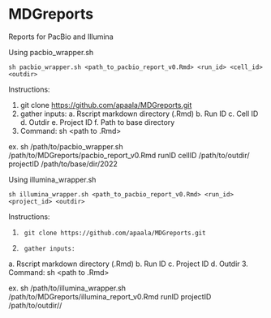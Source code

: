 # MDGreports
Reports for PacBio and Illumina

Using pacbio_wrapper.sh

    sh pacbio_wrapper.sh <path_to_pacbio_report_v0.Rmd> <run_id> <cell_id> <outdir>

Instructions:

1.	git clone https://github.com/apaala/MDGreports.git
2.	gather inputs:
a.	Rscript markdown directory (.Rmd)
b.	Run ID
c.	Cell ID
d.	Outdir
e.  Project ID
f.  Path to base directory
3.	Command: 
sh <path to wrapper.sh> <path to .Rmd> <run ID> <cell ID> <outdir> <project ID> <path to base dir>

ex.
sh /path/to/pacbio_wrapper.sh /path/to/MDGreports/pacbio_report_v0.Rmd runID cellID /path/to/outdir/ projectID /path/to/base/dir/2022

Using illumina_wrapper.sh

    sh illumina_wrapper.sh <path_to_pacbio_report_v0.Rmd> <run_id> <project_id> <outdir>

Instructions:

1.      git clone https://github.com/apaala/MDGreports.git
2.      gather inputs:
a.      Rscript markdown directory (.Rmd)
b.      Run ID
c.      Project ID
d.      Outdir
3.      Command:
sh <path to wrapper.sh> <path to .Rmd> <run ID> <Project ID> <outdir>

ex.
sh /path/to/illumina_wrapper.sh /path/to/MDGreports/illumina_report_v0.Rmd runID projectID /path/to/outdir//


